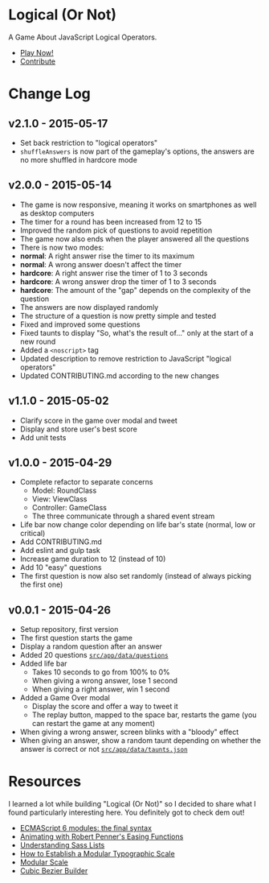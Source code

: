 # Logical (Or Not)

A Game About JavaScript Logical Operators.

* [Play Now!](http://gabinaureche.com/logicalornot/)
* [Contribute](https://github.com/Zhouzi/logicalornot/blob/gh-pages/CONTRIBUTING.md)



# Change Log

## v2.1.0 - 2015-05-17

* Set back restriction to "logical operators"
* `shuffleAnswers` is now part of the gameplay's options, the answers are no more shuffled in hardcore mode

## v2.0.0 - 2015-05-14

* The game is now responsive, meaning it works on smartphones as well as desktop computers
* The timer for a round has been increased from 12 to 15
* Improved the random pick of questions to avoid repetition
* The game now also ends when the player answered all the questions
* There is now two modes:
 * **normal**: A right answer rise the timer to its maximum
 * **normal**: A wrong answer doesn't affect the timer
 * **hardcore**: A right answer rise the timer of 1 to 3 seconds
 * **hardcore**: A wrong answer drop the timer of 1 to 3 seconds
 * **hardcore**: The amount of the "gap" depends on the complexity of the question
* The answers are now displayed randomly
* The structure of a question is now pretty simple and tested
* Fixed and improved some questions
* Fixed taunts to display "So, what's the result of..." only at the start of a new round
* Added a `<noscript>` tag
* Updated description to remove restriction to JavaScript "logical operators"
* Updated CONTRIBUTING.md according to the new changes

## v1.1.0 - 2015-05-02

* Clarify score in the game over modal and tweet
* Display and store user's best score
* Add unit tests

## v1.0.0 - 2015-04-29

* Complete refactor to separate concerns
  * Model: RoundClass
  * View: ViewClass
  * Controller: GameClass
  * The three communicate through a shared event stream
* Life bar now change color depending on life bar's state (normal, low or critical)
* Add CONTRIBUTING.md
* Add eslint and gulp task
* Increase game duration to 12 (instead of 10)
* Add 10 "easy" questions
* The first question is now also set randomly (instead of always picking the first one) 

## v0.0.1 - 2015-04-26

* Setup repository, first version
* The first question starts the game
* Display a random question after an answer
* Added 20 questions [`src/app/data/questions`](https://github.com/Zhouzi/logicalornot/blob/gh-pages/src/app/data/questions.json)
* Added life bar
  * Takes 10 seconds to go from 100% to 0%
  * When giving a wrong answer, lose 1 second
  * When giving a right answer, win 1 second
* Added a Game Over modal
  * Display the score and offer a way to tweet it
  * The replay button, mapped to the space bar, restarts the game (you can restart the game at any moment)
* When giving a wrong answer, screen blinks with a "bloody" effect
* When giving an answer, show a random taunt depending on whether the answer is correct or not [`src/app/data/taunts.json`](https://github.com/Zhouzi/logicalornot/blob/gh-pages/src/app/data/taunts.json)



# Resources

I learned a lot while building "Logical (Or Not)" so I decided to share what I found particularly interesting here.
You definitely got to check dem out!

* [ECMAScript 6 modules: the final syntax](http://www.2ality.com/2014/09/es6-modules-final.html)
* [Animating with Robert Penner's Easing Functions](http://www.kirupa.com/html5/animating_with_easing_functions_in_javascript.htm)
* [Understanding Sass Lists](http://hugogiraudel.com/2013/07/15/understanding-sass-lists/)
* [How to Establish a Modular Typographic Scale](http://webdesign.tutsplus.com/articles/how-to-establish-a-modular-typographic-scale--webdesign-14927)
* [Modular Scale](http://www.modularscale.com/)
* [Cubic Bezier Builder](http://cubic-bezier.com/)
